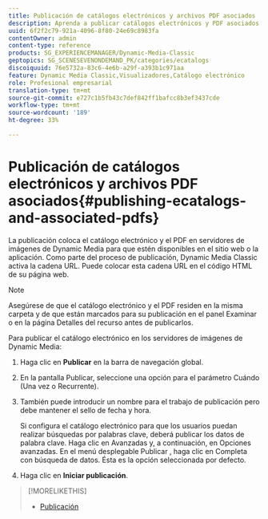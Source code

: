 ```yaml
---
title: Publicación de catálogos electrónicos y archivos PDF asociados
description: Aprenda a publicar catálogos electrónicos y PDF asociados.
uuid: 6f2f2c79-921a-4096-8f80-24e69c8983fa
contentOwner: admin
content-type: reference
products: SG_EXPERIENCEMANAGER/Dynamic-Media-Classic
geptopics: SG_SCENESEVENONDEMAND_PK/categories/ecatalogs
discoiquuid: 76e5732a-83c6-4e6b-a29f-a393b1c971aa
feature: Dynamic Media Classic,Visualizadores,Catálogo electrónico
role: Profesional empresarial
translation-type: tm+mt
source-git-commit: e727c1b5fb43c7def842ff1bafcc8b3ef3437cde
workflow-type: tm+mt
source-wordcount: '189'
ht-degree: 33%

---
```



# Publicación de catálogos electrónicos y archivos PDF asociados{#publishing-ecatalogs-and-associated-pdfs}

La publicación coloca el catálogo electrónico y el PDF en servidores de imágenes de Dynamic Media para que estén disponibles en el sitio web o la aplicación. Como parte del proceso de publicación, Dynamic Media Classic activa la cadena URL. Puede colocar esta cadena URL en el código HTML de su página web.

>[!NOTE]
>
>Asegúrese de que el catálogo electrónico y el PDF residen en la misma carpeta y de que están marcados para su publicación en el panel Examinar o en la página Detalles del recurso antes de publicarlos.

Para publicar el catálogo electrónico en los servidores de imágenes de Dynamic Media:

1. Haga clic en **Publicar** en la barra de navegación global.
1. En la pantalla Publicar, seleccione una opción para el parámetro Cuándo (Una vez o Recurrente).
1. También puede introducir un nombre para el trabajo de publicación pero debe mantener el sello de fecha y hora.

   Si configura el catálogo electrónico para que los usuarios puedan realizar búsquedas por palabras clave, deberá publicar los datos de palabra clave. Haga clic en Avanzadas y, a continuación, en Opciones avanzadas. En el menú desplegable Publicar , haga clic en Completa con búsqueda de datos. Ésta es la opción seleccionada por defecto.

1. Haga clic en **Iniciar publicación**.

>[!MORELIKETHIS]
>
>* [Publicación](publishing-files.md)

